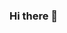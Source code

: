 ### Hi there 👋

<!--
**mbowers21/mbowers21** is a ✨ _special_ ✨ repository because its `README.md` (this file) appears on your GitHub profile.

Here are some ideas to get you started:

- 👋- I'm Mary! 
- 🌱 I’m currently learning JavaScript, OOP, HTML, CSS, JQuery, Bootstrap, AJAX, React.js, JSX, AWS, REST, NPM, Unit Testing, Algorithms, and Design Patterns.
- 👯 I’m looking to collaborate on ...
- 🤔 I’m looking for help with ...
- 💬 Ask me about ...
- 📫 How to reach me: mjaxx08@gmail.com
- ⚡ Fun fact: ...
-->
